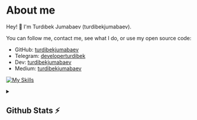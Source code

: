 # About me
Hey! 👋 I'm Turdıbek Jumabaev (turdibekjumabaev).

You can follow me, contact me, see what I do, or use my open source code:

- GitHub:       [turdibekjumabaev](https://github.com/turdibekjumabaev)
- Telegram:     [developerturdibek](https://t.me/developerturdibek)
- Dev:          [turdibekjumabaev](https://dev.to/turdibekjumabaev)
- Medium:       [turdibekjumabaev](https://medium.com/@turdibekjumabaev)

[![My Skills](https://skillicons.dev/icons?i=cpp,python,js,linux,git,github,vscode)](https://skillicons.dev)

<details>
  <summary><b><h2>Github Stats ⚡ <h2></b></summary>
  <div align="left">
    <img src="https://github-readme-streak-stats.herokuapp.com/?user=turdibekjumabaev&theme=ayu-mirage&hide_border=true" />
  </div>
  <a href="https://github.com/turdibekjumabaev">
    <p align="left">
      <img src="https://github-profile-summary-cards.vercel.app/api/cards/profile-details?username=turdibekjumabaev&theme=github_dark">
      <img align="left" src="https://github-profile-summary-cards.vercel.app/api/cards/stats?username=turdibekjumabaev&theme=github_dark">
      <img align="left" src="https://github-profile-summary-cards.vercel.app/api/cards/productive-time?username=turdibekjumabaev&theme=github_dark&utcOffset=5"><br>
    </p>
  </a> 
</details>
